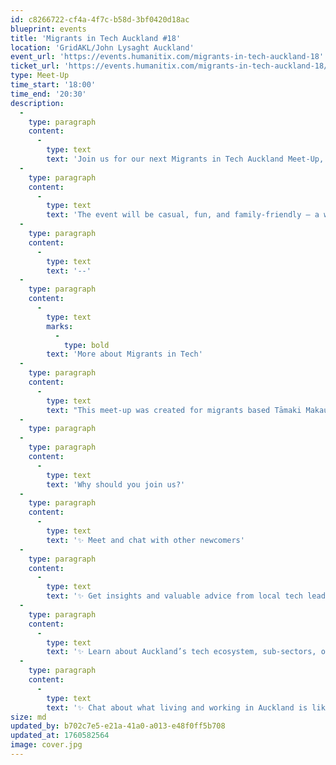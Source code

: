 ```yaml
---
id: c8266722-cf4a-4f7c-b58d-3bf0420d18ac
blueprint: events
title: 'Migrants in Tech Auckland #18'
location: 'GridAKL/John Lysaght Auckland'
event_url: 'https://events.humanitix.com/migrants-in-tech-auckland-18'
ticket_url: 'https://events.humanitix.com/migrants-in-tech-auckland-18/tickets'
type: Meet-Up
time_start: '18:00'
time_end: '20:30'
description:
  -
    type: paragraph
    content:
      -
        type: text
        text: 'Join us for our next Migrants in Tech Auckland Meet-Up, where we’ll share real stories from our community members. We know times aren’t easy, but we believe in the power of connection and the strength that comes from supporting one another. This evening is designed to inspire you with honest stories, meaningful conversations, and new networking opportunities.'
  -
    type: paragraph
    content:
      -
        type: text
        text: 'The event will be casual, fun, and family-friendly – a welcoming space to connect with others. Pizza and beverages will be provided.'
  -
    type: paragraph
    content:
      -
        type: text
        text: '--'
  -
    type: paragraph
    content:
      -
        type: text
        marks:
          -
            type: bold
        text: 'More about Migrants in Tech'
  -
    type: paragraph
    content:
      -
        type: text
        text: "This meet-up was created for migrants based Tāmaki Makaurau Auckland interested in joining the region’s growing tech sector. It's a safe space where you can connect with fellow newcomers and the local tech community."
  -
    type: paragraph
  -
    type: paragraph
    content:
      -
        type: text
        text: 'Why should you join us?'
  -
    type: paragraph
    content:
      -
        type: text
        text: '✨ Meet and chat with other newcomers'
  -
    type: paragraph
    content:
      -
        type: text
        text: '✨ Get insights and valuable advice from local tech leaders and start-ups'
  -
    type: paragraph
    content:
      -
        type: text
        text: '✨ Learn about Auckland’s tech ecosystem, sub-sectors, opportunities and more!'
  -
    type: paragraph
    content:
      -
        type: text
        text: '✨ Chat about what living and working in Auckland is like and make new connections!'
size: md
updated_by: b702c7e5-e21a-41a0-a013-e48f0ff5b708
updated_at: 1760582564
image: cover.jpg
---
```

